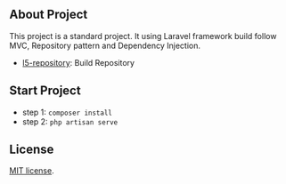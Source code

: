 ## About Project
This project is a standard project. It using Laravel framework build follow MVC, Repository pattern and Dependency Injection.
- [l5-repository](https://github.com/andersao/l5-repository): Build Repository

## Start Project
- step 1: `composer install`
- step 2: `php artisan serve`

## License

[MIT license](https://opensource.org/licenses/MIT).
